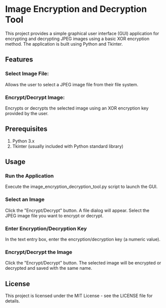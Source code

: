 # Image Encryption and Decryption Tool
This project provides a simple graphical user interface (GUI) application for encrypting and decrypting JPEG images using a basic XOR encryption method. The application is built using Python and Tkinter.
## Features
### Select Image File: 
Allows the user to select a JPEG image file from their file system.
### Encrypt/Decrypt Image: 
Encrypts or decrypts the selected image using an XOR encryption key provided by the user.
## Prerequisites
1) Python 3.x
2) Tkinter (usually included with Python standard library)
## Usage
### Run the Application
Execute the image_encryption_decryption_tool.py script to launch the GUI.
### Select an Image
Click the "Encrypt/Decrypt" button. A file dialog will appear.
Select the JPEG image file you want to encrypt or decrypt.
### Enter Encryption/Decryption Key
In the text entry box, enter the encryption/decryption key (a numeric value).
### Encrypt/Decrypt the Image
Click the "Encrypt/Decrypt" button. The selected image will be encrypted or decrypted and saved with the same name.
## License
This project is licensed under the MIT License - see the LICENSE file for details.
